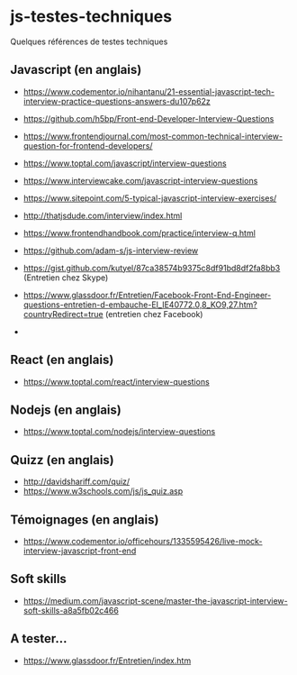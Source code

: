 # js-testes-techniques
Quelques références de testes techniques

## Javascript (en anglais)

* https://www.codementor.io/nihantanu/21-essential-javascript-tech-interview-practice-questions-answers-du107p62z
* https://github.com/h5bp/Front-end-Developer-Interview-Questions
* https://www.frontendjournal.com/most-common-technical-interview-question-for-frontend-developers/
* https://www.toptal.com/javascript/interview-questions
* https://www.interviewcake.com/javascript-interview-questions
* https://www.sitepoint.com/5-typical-javascript-interview-exercises/
* http://thatjsdude.com/interview/index.html
* https://www.frontendhandbook.com/practice/interview-q.html
* https://github.com/adam-s/js-interview-review

* https://gist.github.com/kutyel/87ca38574b9375c8df91bd8df2fa8bb3 (Entretien chez Skype)
* https://www.glassdoor.fr/Entretien/Facebook-Front-End-Engineer-questions-entretien-d-embauche-EI_IE40772.0,8_KO9,27.htm?countryRedirect=true (entretien chez Facebook)
* 

## React (en anglais)

* https://www.toptal.com/react/interview-questions

## Nodejs (en anglais)

* https://www.toptal.com/nodejs/interview-questions

## Quizz (en anglais)

* http://davidshariff.com/quiz/
* https://www.w3schools.com/js/js_quiz.asp


## Témoignages (en anglais)

* https://www.codementor.io/officehours/1335595426/live-mock-interview-javascript-front-end

## Soft skills

* https://medium.com/javascript-scene/master-the-javascript-interview-soft-skills-a8a5fb02c466

## A tester...

* https://www.glassdoor.fr/Entretien/index.htm


